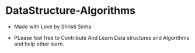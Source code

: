 # DataStructure-Algorithms

- Made with Love by Shristi Sinha 

- PLease feel free to Contribute And Learn Data structures and Algorithms and help other learn.
